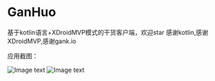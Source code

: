 # GanHuo
基于kotlin语言+XDroidMVP模式的干货客户端，欢迎star
感谢kotlin,感谢XDroidMVP,感谢gank.io

应用截图：

![Image text](https://raw.github.com````````/juyao/repositpry/master/GanHuo/screenshot/Screenshot_2017-06-01-23-34-25-100_com.juyao.ganh.png)
![Image text](https://raw.github.com````````/juyao/repositpry/master/GanHuo/screenshot/Screenshot_2017-06-01-23-36-25-417_com.juyao.ganh.png)

